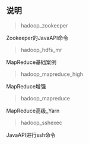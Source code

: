 ## 说明

>hadoop_zookeeper

Zookeeper的JavaAPI命令

> hadoop_hdfs_mr

 MapReduce基础案例

> hadoop_mapreduce_high

MapReduce增强

> hadoop_mapreduce

MapReduce高级_Yarn

> hadoop_sshexec

JavaAPI进行ssh命令
